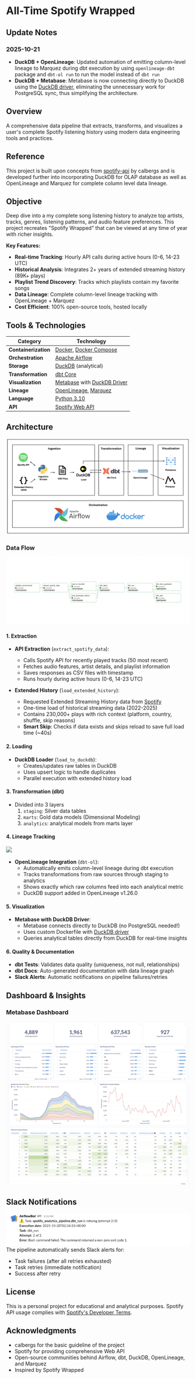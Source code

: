 # All-Time Spotify Wrapped

## Update Notes

### 2025-10-21
- **DuckDB + OpenLineage**: Updated automation of emitting column-level lineage to Marquez during dbt execution by using `openlineage-dbt` package and `dbt-ol run` to run the model instead of `dbt run`
- **DuckDB + Metabase**: Metabase is now connecting directly to DuckDB using the [DuckDB driver](https://github.com/motherduckdb/metabase_duckdb_driver), eliminating the unnecessary work for PostgreSQL sync, thus simplifying the architecture.

## Overview
A comprehensive data pipeline that extracts, transforms, and visualizes a user's complete Spotify listening history using modern data engineering tools and practices.

## Reference

This project is built upon concepts from [spotify-api](https://github.com/calbergs/spotify-api.git) by calbergs and is developed further into incorporating DuckDB for OLAP database as well as OpenLineage and Marquez for complete column level data lineage. 

## Objective

Deep dive into a my complete song listening history to analyze top artists, tracks, genres, listening patterns, and audio feature preferences. This project recreates "Spotify Wrapped" that can be viewed at any time of year with richer insights.

**Key Features:**
- **Real-time Tracking**: Hourly API calls during active hours (0-6, 14-23 UTC)
- **Historical Analysis**: Integrates 2+ years of extended streaming history (89K+ plays)
- **Playlist Trend Discovery**: Tracks which playlists contain my favorite songs
- **Data Lineage**: Complete column-level lineage tracking with OpenLineage + Marquez
- **Cost Efficient**: 100% open-source tools, hosted locally

## Tools & Technologies

| Category | Technology |
|----------|-----------|
| **Containerization** | [Docker](https://www.docker.com), [Docker Compose](https://docs.docker.com/compose/) |
| **Orchestration** | [Apache Airflow](https://airflow.apache.org) |
| **Storage** | [DuckDB](https://duckdb.org) (analytical) |
| **Transformation** | [dbt Core](https://www.getdbt.com) |
| **Visualization** | [Metabase](https://www.metabase.com) with [DuckDB Driver](https://github.com/motherduckdb/metabase_duckdb_driver) |
| **Lineage** | [OpenLineage](https://openlineage.io), [Marquez](https://marquezproject.ai) |
| **Language** | [Python 3.10](https://www.python.org) |
| **API** | [Spotify Web API](https://developer.spotify.com/documentation/web-api) |

## Architecture

![](/images/Architecture.png)

### Data Flow

![Holistic View of Airflow Orchestration Pipeline](/images/Airflow%20DAG.png)

#### 1. **Extraction**
- **API Extraction** (`extract_spotify_data`):
  - Calls Spotify API for recently played tracks (50 most recent)
  - Fetches audio features, artist details, and playlist information
  - Saves responses as CSV files with timestamp
  - Runs hourly during active hours (0-6, 14-23 UTC)

- **Extended History** (`load_extended_history`):
  - Requested Extended Streaming History data from [Spotify](https://www.spotify.com/us/account/privacy/)
  - One-time load of historical streaming data (2022-2025)
  - Contains 230,000+ plays with rich context (platform, country, shuffle, skip reasons)
  - **Smart Skip**: Checks if data exists and skips reload to save full load time (~40s)

#### 2. **Loading** 
- **DuckDB Loader** (`load_to_duckdb`):
  - Creates/updates raw tables in DuckDB
  - Uses upsert logic to handle duplicates
  - Parallel execution with extended history load

#### 3. **Transformation (dbt)**
- Divided into 3 layers
  1. `staging`: Silver data tables
  2. `marts`: Gold data models (Dimensional Modeling)
  3. `analytics`: analytical models from marts layer

#### 4. **Lineage Tracking**

![](MarquezLineage.png)

- **OpenLineage Integration** (`dbt-ol`):
  - Automatically emits column-level lineage during dbt execution
  - Tracks transformations from raw sources through staging to analytics
  - Shows exactly which raw columns feed into each analytical metric
  - DuckDB support added in OpenLineage v1.26.0

#### 5. **Visualization**
- **Metabase with DuckDB Driver**:
  - Metabase connects directly to DuckDB (no PostgreSQL needed!)
  - Uses custom Dockerfile with [DuckDB driver](https://github.com/motherduckdb/metabase_duckdb_driver)
  - Queries analytical tables directly from DuckDB for real-time insights

#### 6. **Quality & Documentation**
- **dbt Tests**: Validates data quality (uniqueness, not null, relationships)
- **dbt Docs**: Auto-generated documentation with data lineage graph
- **Slack Alerts**: Automatic notifications on pipeline failures/retries


## Dashboard & Insights

### Metabase Dashboard
![](/images/Metabase1.png)
![](/images/Metabase2.png)
![](/images/Metabase3.png)


## Slack Notifications

![](/images/Slack%20Notification.png)
The pipeline automatically sends Slack alerts for:
- Task failures (after all retries exhausted)
- Task retries (immediate notification)
- Success after retry


## License

This is a personal project for educational and analytical purposes. Spotify API usage complies with [Spotify's Developer Terms](https://developer.spotify.com/terms).

## Acknowledgments

- calbergs for the basic guideline of the project
- Spotify for providing comprehensive Web API
- Open-source communities behind Airflow, dbt, DuckDB, OpenLineage, and Marquez
- Inspired by Spotify Wrapped